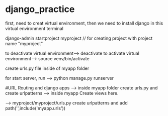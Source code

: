 # django_practice
first, need to creat virtual environment, then we need to install django in this virtual environment terminal

django-admin startproject myproject  // for creating project with project name "myproject"


to deactivate virtual environment--> deactivate
to activate virtual environment--> source venv/bin/activate

create urls.py file inside of myapp folder

for start server, run --> python manage.py runserver

#URL Routing and django apps
--> inside myapp folder create urls.py and create urlpatterns
--> inside myapp Create views here.

--> myproject/myproject/urls.py create urlpatterns and add path('',include('myapp.urls'))

